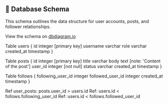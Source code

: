 ## 🧬 Database Schema
This schema outlines the data structure for user accounts, posts, and follower relationships.

View the schema on [dbdiagram.io](https://dbdiagram.io/d/6893f982dd90d17865cdb5f5)


Table users {
  id integer [primary key]
  username varchar
  role varchar
  created_at timestamp
}

Table posts {
  id integer [primary key]
  title varchar
  body text [note: 'Content of the post']
  user_id integer [not null]
  status varchar
  created_at timestamp
}

Table follows {
  following_user_id integer
  followed_user_id integer
  created_at timestamp
}

Ref user_posts: posts.user_id > users.id
Ref: users.id < follows.following_user_id
Ref: users.id < follows.followed_user_id